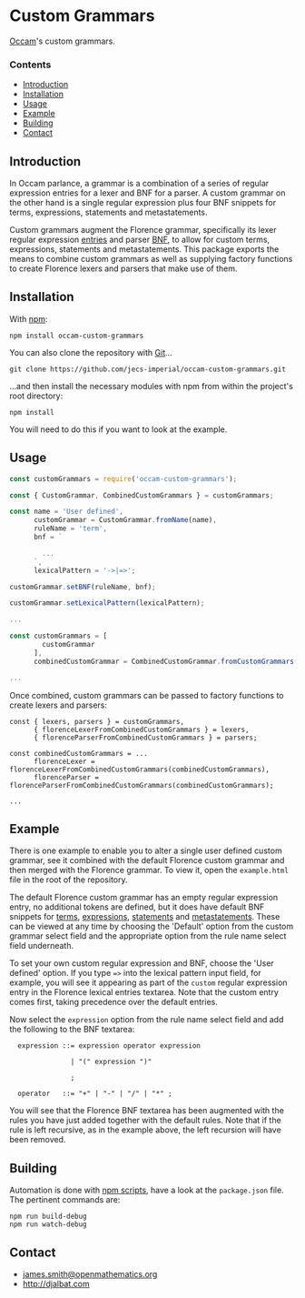 # Custom Grammars

[Occam](https://github.com/jecs-imperial/occam)'s custom grammars.

### Contents

- [Introduction](#introduction)
- [Installation](#installation)
- [Usage](#usage)
- [Example](#example)
- [Building](#building)
- [Contact](#contact)

## Introduction

In Occam parlance, a grammar is a combination of a series of regular expression entries for a lexer and BNF for a parser. A custom grammar on the other hand is a single regular expression plus four BNF snippets for terms, expressions, statements and metastatements.

Custom grammars augment the Florence grammar, specifically its lexer regular expression [entries](https://raw.githubusercontent.com/occam-proof-assistant/Lexers/master/es6/florence/entries.js) and parser [BNF](https://raw.githubusercontent.com/occam-proof-assistant/Parsers/master/es6/florence/bnf.js), to allow for custom terms, expressions, statements and metastatements. This package exports the means to combine custom grammars as well as supplying factory functions to create Florence lexers and parsers that make use of them.

## Installation

With [npm](https://www.npmjs.com/):

    npm install occam-custom-grammars

You can also clone the repository with [Git](https://git-scm.com/)...

    git clone https://github.com/jecs-imperial/occam-custom-grammars.git

...and then install the necessary modules with npm from within the project's root directory:

    npm install

You will need to do this if you want to look at the example.

## Usage

```js
const customGrammars = require('occam-custom-grammars');

const { CustomGrammar, CombinedCustomGrammars } = customGrammars;

const name = 'User defined',
      customGrammar = CustomGrammar.fromName(name),
      ruleName = 'term',
      bnf = `

        ...
      `,
      lexicalPattern = '->|=>';

customGrammar.setBNF(ruleName, bnf);

customGrammar.setLexicalPattern(lexicalPattern);

...

const customGrammars = [
        customGrammar
      ],
      combinedCustomGrammar = CombinedCustomGrammar.fromCustomGrammars(customGrammars);

...
```
Once combined, custom grammars can be passed to factory functions to create lexers and parsers:
```
const { lexers, parsers } = customGrammars,
      { florenceLexerFromCombinedCustomGrammars } = lexers,
      { florenceParserFromCombinedCustomGrammars } = parsers;

const combinedCustomGrammars = ...
      florenceLexer = florenceLexerFromCombinedCustomGrammars(combinedCustomGrammars),
      florenceParser = florenceParserFromCombinedCustomGrammars(combinedCustomGrammars);

...
```

## Example

There is one example to enable you to alter a single user defined custom grammar, see it combined with the default Florence custom grammar and then merged with the Florence grammar. To view it, open the `example.html` file in the root of the repository.

The default Florence custom grammar has an empty regular expression entry, no additional tokens are defined, but it does have default BNF snippets for [terms](https://raw.githubusercontent.com/jecs-imperial/occam-parsers/master/es6/florence/defaultCustomGrammarBNF/term.js), [expressions](https://raw.githubusercontent.com/jecs-imperial/occam-parsers/master/es6/florence/defaultCustomGrammarBNF/expression.js), [statements](https://raw.githubusercontent.com/jecs-imperial/occam-parsers/master/es6/florence/defaultCustomGrammarBNF/statement.js) and [metastatements](https://raw.githubusercontent.com/jecs-imperial/occam-parsers/master/es6/florence/defaultCustomGrammarBNF/metastatement.js). These can be viewed at any time by choosing the 'Default' option from the custom grammar select field and the appropriate option from the rule name select field underneath.

To set your own custom regular expression and BNF, choose the 'User defined' option. If you type `=>` into the lexical pattern input field, for example, you will see it appearing as part of the `custom` regular expression entry in the Florence lexical entries textarea. Note that the custom entry comes first, taking precedence over the default entries.

Now select the `expression` option from the rule name select field and add the following to the BNF textarea:

```
  expression ::= expression operator expression

               | "(" expression ")"

               ;

  operator   ::= "+" | "-" | "/" | "*" ;
```
You will see that the Florence BNF textarea has been augmented with the rules you have just added together with the default rules. Note that if the rule is left recursive, as in the example above, the left recursion will have been removed.

## Building

Automation is done with [npm scripts](https://docs.npmjs.com/misc/scripts), have a look at the `package.json` file. The pertinent commands are:

    npm run build-debug
    npm run watch-debug

## Contact

* james.smith@openmathematics.org
* http://djalbat.com
